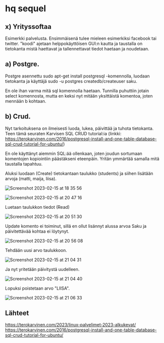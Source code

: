 # hq sequel

## x) Yrityssoftaa

Esimerkki palvelusta. Ensimmäisenä tulee mieleen esimerkiksi facebook tai twitter. "koodi" ajetaan helppokäyttöisen GUI:n kautta ja taustalla on tietokanta mistä haettavat ja tallennettavat tiedot haetaan ja noudetaan.

## a) Postgre.

Postgre asennettu sudo apt-get install postgresql -komennolla, luodaan tietokanta ja käyttäjä sudo -u postgres createdb/createuser saku.

En ole ihan varma mitä sql komennolla haetaan. Tunnilla puhuttiin jotain select komennosta, mutta en keksi nyt mitään yksittäistä komentoa, joten mennään b kohtaan.

## b) Crud.

Nyt tarkoituksena on ilmeisesti luoda, lukea, päivittää ja tuhota tietokanta. Teen tämä seuraten Karvisen SQL CRUD tutorial:ia (linkki: https://terokarvinen.com/2016/postgresql-install-and-one-table-database-sql-crud-tutorial-for-ubuntu/)


En ole käyttänyt aiemmin SQL:ää ollenkaan, joten joudun sortumaan komentojen kopiointiin päästäkseni eteenpäin. Yritän ymmärtää samalla mitä taustalla tapahtuu.

Aluksi luodaan (Create) tietokantaan taulukko (students) ja siihen lisätään arvoja (matti, maija, liisa).

![Screenshot 2023-02-15 at 18 35 56](https://user-images.githubusercontent.com/120730231/219122604-0c835237-aa83-4637-a44e-17c74923bcb5.png)


![Screenshot 2023-02-15 at 20 47 16](https://user-images.githubusercontent.com/120730231/219124233-85d378da-165f-480e-a730-7037ed07aa50.png)


Luetaan taulukkon tiedot (Read)


![Screenshot 2023-02-15 at 20 51 30](https://user-images.githubusercontent.com/120730231/219125011-444a0818-0108-4d6e-9b1b-be0aef2ea2b6.png)


Update komento ei toiminut, sillä en ollut lisännyt alussa arvoa Saku ja päivitettävää kohtaa ei löytynyt.

![Screenshot 2023-02-15 at 20 56 08](https://user-images.githubusercontent.com/120730231/219125827-35113431-9ebd-4e8f-ba2e-3ab17cc8d379.png)


Tehdään uusi arvo taulukkoon.

![Screenshot 2023-02-15 at 21 04 31](https://user-images.githubusercontent.com/120730231/219127680-47b57065-7bb4-49c2-ac7d-01f267151464.png)

Ja nyt yritetään päivitystä uudelleen.

![Screenshot 2023-02-15 at 21 04 40](https://user-images.githubusercontent.com/120730231/219127777-b6543262-4ee6-43e3-9499-5a1757e30a81.png)

Lopuksi poistetaan arvo "LIISA".

![Screenshot 2023-02-15 at 21 06 33](https://user-images.githubusercontent.com/120730231/219128097-5e3b08b5-02fd-43c6-b5fc-c5ef18e99fc5.png)


## Lähteet

https://terokarvinen.com/2023/linux-palvelimet-2023-alkukevat/
https://terokarvinen.com/2016/postgresql-install-and-one-table-database-sql-crud-tutorial-for-ubuntu/
